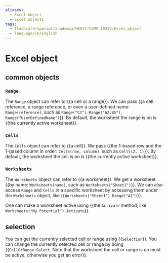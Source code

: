 ```yaml
---
aliases:
  - Excel object
  - Excel objects
tags:
  - flashcard/special/academia/HKUST/COMP_1029V/Excel_object
  - language/in/English
---
```


# Excel object

## common objects

### `Range`

The `Range` object can refer to {{a cell or a range}}. We can pass {{a cell reference, a range reference, or even a user-defined name: `Range(reference)`, such as `Range("C3")`, `Range("A2:B5")`, `Range("UserDefinedName")`}}. By default, the worksheet the range is on is {{the currently active worksheet}}. <!--SR:!2024-12-18,246,330!2024-05-05,73,310!2024-04-26,65,310-->

### `Cells`

The `Cells` object can refer to {{a cell}}. We pass {{the 1-based row and the 1-based column in order: `Cells(row, column)`, such as `Cells(2, 1)`}}. By default, the worksheet the cell is on is {{the currently active worksheet}}. <!--SR:!2024-12-13,239,330!2024-08-07,124,290!2024-10-05,173,310-->

### `Worksheets`

The `Worksheets` object can refer to {{a worksheet}}. We get a worksheet {{by name: `Worksheets(name)`, such as `Worksheets("Sheet1")`}}. We can also access `Range` and `Cells` in a specific worksheet by accessing them under the `Worksheets` object, like {{`Worksheets("Sheet1").Range("A1")`}}. <!--SR:!2024-04-25,64,310!2024-10-09,175,310!2024-09-09,154,310-->

One can make a worksheet active using {{the `Activate` method, like `Worksheets("My Potential").Activate`}}. <!--SR:!2024-05-05,48,270-->

## selection

You can get the currently selected cell or range using {{`Selection`}}. You can change the currently selected cell or range by doing {{`CellOrRange.Select`. Note that the worksheet the cell or range is on must be active, otherwise you get an error}}. <!--SR:!2024-05-02,23,290!2024-09-21,163,310-->
